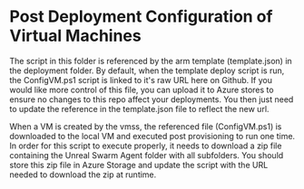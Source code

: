 # **Post Deployment Configuration of Virtual Machines**

The script in this folder is referenced by the arm template (template.json) in the deployment folder. By default, when the template deploy script is run, the ConfigVM.ps1 script is linked to it's raw URL here on Github.  If you would like more control of this file, you can upload it to Azure stores to ensure no changes to this repo affect your deployments. You then just need to update the reference in the template.json file to reflect the new url. 

When a VM is created by the vmss, the referenced file (ConfigVM.ps1) is downloaded to the local VM and executed post provisioning to run one time.  In order for this script to execute properly, it needs to download a zip file containing the Unreal Swarm Agent folder with all subfolders. You should store this zip file in Azure Storage and update the script with the URL needed to download the zip at runtime. 